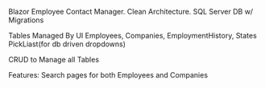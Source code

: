Blazor Employee Contact Manager. Clean Architecture. SQL Server DB w/ Migrations

Tables Managed By UI
Employees, Companies, EmploymentHistory, States PickLiast(for db driven dropdowns)

CRUD to Manage all Tables

Features:
Search pages for both Employees and Companies
